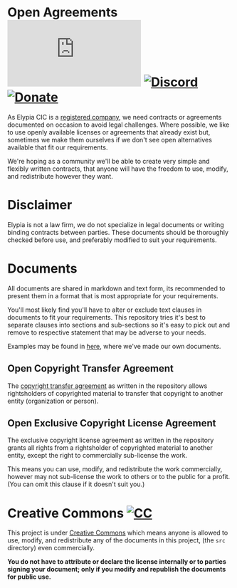 # Open Agreements [![Matrix]][matrix-community] [![Discord]][discord-guild] [![Donate]][elypia-donate]
As Elypia CIC is a [registered company], we need contracts or
agreements documented on occasion to avoid legal challenges. Where
possible, we like to use openly available licenses or agreements that
already exist but, sometimes we make them ourselves if we don't see
open alternatives available that fit our requirements.

We're hoping as a community we'll be able to create very simple and
flexibly written contracts, that anyone will have the freedom to use,
modify, and redistribute however they want.  

# Disclaimer
Elypia is not a law firm, we do not specialize in legal documents or
writing binding contracts between parties. These documents should be
thoroughly checked before use, and preferably modified to suit your
requirements.

# Documents
All documents are shared in markdown and text form, its recommended to
present them in a format that is most appropriate for your
requirements.

You'll most likely find you'll have to alter or exclude text clauses in
documents to fit your requirements. This repository tries it's best to
separate clauses into sections and sub-sections so it's easy to pick
out and remove to respective statement that may be adverse to your
needs.

Examples may be found in [here], where we've made our own documents.

## Open Copyright Transfer Agreement
The [copyright transfer agreement] as written in the repository allows
rightsholders of copyrighted material to transfer that copyright to
another entity (organization or person). 

## Open Exclusive Copyright License Agreement
The exclusive copyright license agreement as written in the repository
grants all rights from a rightsholder of copyrighted material to
another entity, except the right to commercially sub-license the work.

This means you can use, modify, and redistribute the work commercially,
however may not sub-license the work to others or to the public 
for a profit. (You can omit this clause if it doesn't suit you.)

# Creative Commons [![CC]][Creative Commons]
This project is under [Creative Commons] which means anyone is allowed
to use, modify, and redistribute any of the documents in this project, 
(the `src` directory) even commercially.

**You do not have to attribute or declare the license internally or to
parties signing your document; only if you modify and republish the
documents for public use.**

[matrix-community]: https://matrix.to/#/+elypia:matrix.org "Matrix Invite"
[discord-guild]: https://discord.gg/hprGMaM "Discord Invite"
[elypia-donate]: https://elypia.org/donate "Donate to Elypia"
[registered company]: https://beta.companieshouse.gov.uk/company/12203025 "Elypia CIC on Companies House"
[here]: ./examples "Example Documents using Open Agreements"
[copyright transfer agreement]: https://en.wikipedia.org/wiki/Copyright_transfer_agreement "Copyright Transfer Agreement on Wikipedia"
[Creative Commons]: https://creativecommons.org/licenses/by/4.0/ "Creative Commons"

[Matrix]: https://img.shields.io/matrix/elypia-general:matrix.org?logo=matrix "Matrix Shield"
[Discord]: https://discordapp.com/api/guilds/184657525990359041/widget.png "Discord Shield"
[CC]: https://licensebuttons.net/l/by/4.0/80x15.png "Creative Commons"
[Donate]: https://img.shields.io/badge/Elypia-Donate-blueviolet "Donate Shield"
